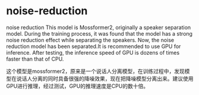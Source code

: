 # noise-reduction
noise reduction
This model is Mossformer2, originally a speaker separation model. During the training process, it was found that the model has a strong noise reduction effect while separating the speakers. Now, the noise reduction model has been separated.It is recommended to use GPU for inference. After testing, the inference speed of GPU is dozens of times faster than that of CPU.

这个模型是mossformer2，原来是一个说话人分离模型，在训练过程中，发现模型在说话人分离的同时具备很强的降噪效果，现在把降噪模型分离出来。建议使用GPU进行推理，经过测试，GPU的推理速度是CPU的数十倍。
